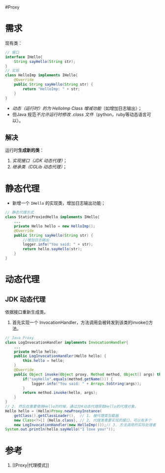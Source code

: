 #Proxy 
# 需求
现有类：
```java
// 接口
interface IHello{
    String sayHello(String str);
}
// 实现
class HelloImp implements IHello{
    @Override
    public String sayHello(String str) {
        return "HelloImp: " + str;
    }
}
```

- *动态（运行时）的为 HelloImp Class 增减功能*（如增加日志输出）；
- 但Java 规范*不允许运行时修改 .class 文件*（python，ruby等动态语言可以）。

## 解决
运行时**生成新的类**：
1. *实现接口（JDK 动态代理）*；
2. *继承类（CGLib 动态代理）*；


# 静态代理
- 新增一个 `IHello` 的实现类，增加日志输出功能；

```java
// 静态代理方式
class StaticProxiedHello implements IHello{
    ...
    private Hello hello = new HelloImp();
    @Override
    public String sayHello(String str) {
		//增加日志输出
        logger.info("You said: " + str);
        return hello.sayHello(str);
    }
}
```

# 动态代理
## JDK 动态代理
依据接口重新生成类。

1. 首先实现一个 InvocationHandler，方法调用会被转发到该类的invoke()方法。
```java
// Java Proxy
class LogInvocationHandler implements InvocationHandler{
    ...
    private Hello hello;
    public LogInvocationHandler(Hello hello) {
        this.hello = hello;
    }
    @Override
    public Object invoke(Object proxy, Method method, Object[] args) throws Throwable {
        if("sayHello".equals(method.getName())) {
            logger.info("You said: " + Arrays.toString(args));
        }
        return method.invoke(hello, args);
    }
}
// 2. 然后在需要使用Hello的时候，通过JDK动态代理获取Hello的代理对象。
Hello hello = (Hello)Proxy.newProxyInstance(
    getClass().getClassLoader(),  // 1. 被代理类加载器
    new Class<?>[] {Hello.class}, // 2. 代理类需要实现的接口，可以有多个
    new LogInvocationHandler(new HelloImp()));// 3. 方法调用的实际处理者
System.out.println(hello.sayHello("I love you!"));
```


# 参考
1. [[Proxy|代理模式]]
